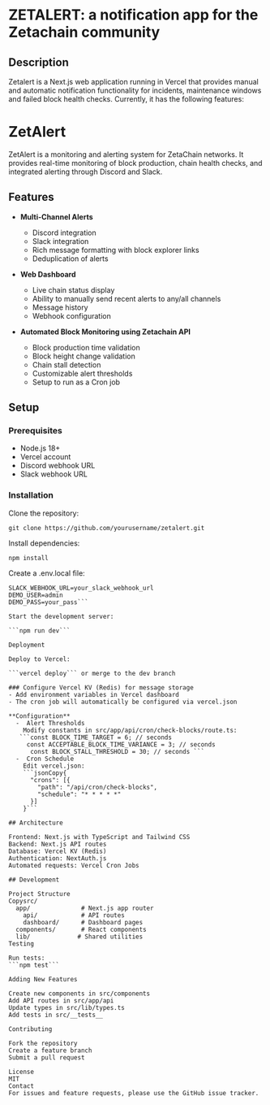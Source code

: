 # ZETALERT: a notification app for the Zetachain community

## Description
Zetalert is a Next.js web application running in Vercel that provides manual and automatic notification functionality for incidents, maintenance windows and failed block health checks.
Currently, it has the following features:


# ZetAlert

ZetAlert is a monitoring and alerting system for ZetaChain networks. It provides real-time monitoring of block production, chain health checks, and integrated alerting through Discord and Slack.

## Features

- **Multi-Channel Alerts**
  - Discord integration
  - Slack integration
  - Rich message formatting with block explorer links
  - Deduplication of alerts

- **Web Dashboard**
  - Live chain status display
  - Ability to manually send recent alerts to any/all channels
  - Message history
  - Webhook configuration

- **Automated Block Monitoring using Zetachain API**
  - Block production time validation
  - Block height change validation 
  - Chain stall detection
  - Customizable alert thresholds
  - Setup to run as a Cron job 

## Setup

### Prerequisites
- Node.js 18+
- Vercel account
- Discord webhook URL
- Slack webhook URL

### Installation

Clone the repository:

```git clone https://github.com/yourusername/zetalert.git```

Install dependencies:

```npm install```

Create a .env.local file:

```DISCORD_WEBHOOK_URL=your_discord_webhook_url
SLACK_WEBHOOK_URL=your_slack_webhook_url
DEMO_USER=admin
DEMO_PASS=your_pass```

Start the development server:

```npm run dev```

Deployment

Deploy to Vercel:

```vercel deploy``` or merge to the dev branch

### Configure Vercel KV (Redis) for message storage
- Add environment variables in Vercel dashboard
- The cron job will automatically be configured via vercel.json

**Configuration**
  -  Alert Thresholds
    Modify constants in src/app/api/cron/check-blocks/route.ts:
   ```const BLOCK_TIME_TARGET = 6; // seconds
     const ACCEPTABLE_BLOCK_TIME_VARIANCE = 3; // seconds
      const BLOCK_STALL_THRESHOLD = 30; // seconds ```
  -  Cron Schedule
    Edit vercel.json:
    ```jsonCopy{
      "crons": [{
        "path": "/api/cron/check-blocks",
        "schedule": "* * * * *"
      }]
    }```

## Architecture

Frontend: Next.js with TypeScript and Tailwind CSS
Backend: Next.js API routes
Database: Vercel KV (Redis)
Authentication: NextAuth.js
Automated requests: Vercel Cron Jobs

## Development

Project Structure
Copysrc/
  app/              # Next.js app router
    api/            # API routes
    dashboard/      # Dashboard pages
  components/       # React components
  lib/             # Shared utilities
Testing

Run tests:
```npm test```

Adding New Features

Create new components in src/components
Add API routes in src/app/api
Update types in src/lib/types.ts
Add tests in src/__tests__

Contributing

Fork the repository
Create a feature branch
Submit a pull request

License
MIT
Contact
For issues and feature requests, please use the GitHub issue tracker.

